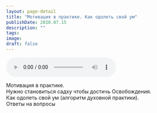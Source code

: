 ```yaml
---
layout: page-detail
title: "Мотивация в практике. Как одолеть свой ум"
publishDate: 2010.07.15
description: ""
tags:
image:
draft: false
---
```


<audio title="2010.07.15 - Мотивация в практике. Как одолеть свой ум.mp3" src="https://filer-api.advayta.org/v1.0/public/files/73304" controls=""></audio>

 Мотивация в практике.   
 Нужно становиться садху чтобы достичь Освобождения.  
 Как одолеть свой ум (алгоритм духовной практики).  
 Ответы на вопросы   

  

